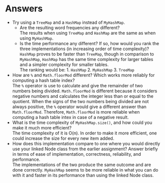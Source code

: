 # Answers
- Try using a `TreeMap` and a `HashMap` instead of `MyHashMap`.
    - Are the resulting word frequencies any different?  
    The results when using `TreeMap` and `HashMap` are the same as when using `MyHashMap`.
    - Is the time performance any different? If so, how would you rank the three implementations 
    (in increasing order of time complexity)?  
    `HashMap` proves to be faster than `TreeMap`, though in comparison to `MyHashMap`, `HashMap` has the same time
    complexity for larger tables and a simpler complexity for smaller tables.  
    The ranking would be: 1. `HashMap` 2. `MyHashMap` 3. `TreeMap`
- How are `%` and `Math.floorMod` different? Which works more reliably for computing a hash table index?  
The `%` operator is use to calculate and give the remainder of two numbers being divided. `Math.floorMod` is different
because it considers negative numbers and calculates the integer less than or equal to the quotient. When the signs
of the two numbers being divided are not always positive, the `%` operator would give a different answer than 
`Math.floorMod`. Therefore, `Math.floorMod` is more reliable when computing a hash table intex in case of a 
negative result. 
- What is the time complexity of `MyHashMap.size()`, and how could you make it much more efficient?  
The time complexity of it is O(n). In order to make it more efficient, one could increase the size for every new
item added. 
- How does this implementation compare to one where you would directly use your linked Node class from the earlier 
assignment? Answer briefly in terms of ease of implementation, correctness, reliability, and performance.  
The implementations of the two produce the same outcome and are done correctly. `MyHashMap` seems to be more
reliable in what you can do with it and faster in its performance than using the linked Node class.